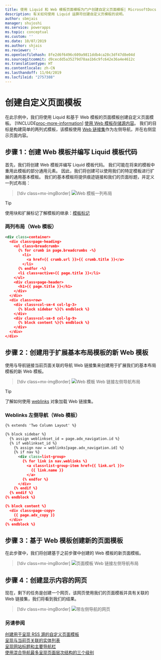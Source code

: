 ```yaml
---
title: 使用 Liquid 和 Web 模板页面模板为门户创建自定义页面模板| MicrosoftDocs
description: 有关如何使用 Liquid 运算符创建自定义页模板的说明。
author: sbmjais
manager: shujoshi
ms.service: powerapps
ms.topic: conceptual
ms.custom: ''
ms.date: 10/07/2019
ms.author: shjais
ms.reviewer: ''
ms.openlocfilehash: 8fe2d6f6496c609a9811ddb4ca28c3df47d8e04d
ms.sourcegitcommit: d9cecdd5a35279d78aa1b6c9fc642e36a4e4612c
ms.translationtype: HT
ms.contentlocale: zh-CN
ms.lasthandoff: 11/04/2019
ms.locfileid: "2757388"
---
```

# <a name="create-a-custom-page-template"></a>创建自定义页面模板

在此示例中，我们将使用 Liquid 和基于 Web 模板的页面模板创建自定义页面模板。 [!INCLUDE[proc-more-information](../../../includes/proc-more-information.md)] [使用 Web 模板存储源内容](store-content-web-templates.md)。 我们的目标是构建简单的两列式模板，该模板使用 [Web 链接集](../configure/manage-web-links.md)作为左侧导航，并在右侧显示页面内容。 

## <a name="step-1-create-a-web-template-and-write-the-liquid-template-code"></a>步骤 1：创建 Web 模板并编写 Liquid 模板代码

首先，我们将创建 Web 模板并编写 Liquid 模板代码。 我们可能在将来的模板中重用此模板的部分通用元素。 因此，我们将创建可以使用我们的特定模板进行扩展的通用基本模板。 我们的基本模板将提供痕迹链接和我们的页面标题，并定义一列式布局：

> [!div class=mx-imgBorder]
![Web 模板一列布局](../media/web-template-two-column-layout.png "Web 模板一列布局")

> [!TIP]
> 使用块和扩展标记了解模板的继承：[模板标记](template-tags.md#extends)

### <a name="two-column-layout-web-template"></a>两列布局（Web 模板）

```xml
<div class=container>
  <div class=page-heading>
    <ul class=breadcrumb>
      {% for crumb in page.breadcrumbs -%}
        <li>
          <a href={{ crumb.url }}>{{ crumb.title }}</a>
        </li>
      {% endfor -%}
      <li class=active>{{ page.title }}</li>
    </ul>
    <div class=page-header>
      <h1>{{ page.title }}</h1>
    </div>
  </div>
  <div class=row>
    <div class=col-sm-4 col-lg-3>
      {% block sidebar %}{% endblock %}
    </div>
    <div class=col-sm-8 col-lg-9>
      {% block content %}{% endblock %}
    </div>
  </div>
</div>
```

## <a name="step-2-create-a-new-web-template-that-extends-our-base-layout-template"></a>步骤 2：创建用于扩展基本布局模板的新 Web 模板

使用与导航链接当前页面关联的导航 Web 链接集来创建用于扩展我们的基本布局模板的新 Web 模板。

> [!div class=mx-imgBorder]
![Web 模板 Web 链接左侧导航布局](../media/web-template-weblinks-left-navigation-layout.png "Web 模板 Web 链接左侧导航布局")  

> [!TIP]
> 了解如何使用 [weblinks](liquid-objects.md#weblinks) 对象加载 Web 链接集。

### <a name="weblinks-left-navigation-web-template"></a>Weblinks 左侧导航（Web 模板）

```xml
{% extends 'Two Column Layout' %}

{% block sidebar %}
  {% assign weblinkset_id = page.adx_navigation.id %}
  {% if weblinkset_id %}
    {% assign nav = weblinks[page.adx_navigation.id] %}
    {% if nav %}
      <div class=list-group>
        {% for link in nav.weblinks %}
          <a class=list-group-item href={{ link.url }}>
            {{ link.name }}
          </a>
        {% endfor %}
      </div>
    {% endif %}
  {% endif %}
{% endblock %}

{% block content %}
  <div class=page-copy>
    {{ page.adx_copy }}
  </div>
{% endblock %}
```

## <a name="step-3-create-a-new-page-template-based-on-the-web-template"></a>步骤 3：基于 Web 模板创建新的页面模板

在此步骤中，我们将创建基于之前步骤中创建的 Web 模板的新页面模板。

> [!div class=mx-imgBorder]
![页面模板 Web 链接左侧导航布局](../media/page-template-weblinks-left-navigation-layout.png "页面模板 Web 链接左侧导航布局")  

## <a name="step-4-create-a-web-page-to-display-content"></a>步骤 4：创建显示内容的网页

现在，剩下的任务是创建一个网页，该网页使用我们的页面模板并具有关联的 Web 链接集，我们将看到我们的结果。

> [!div class=mx-imgBorder]
![带左侧导航的网页](../media/web-page-left-navigation.png "带左侧导航的网页")  

### <a name="see-also"></a>另请参阅

[创建用于呈现 RSS 源的自定义页面模板](render-rss-custom-page-template.md)  
[呈现与当前页关联的实体列表](render-entity-list-current-page.md)  
[呈现网站标题和主要导航栏](render-site-header-primary-navigation.md)  
[使用混合导航最多呈现页面层次结构的三个级别](hybrid-navigation-render-page-hierachy.md)  

